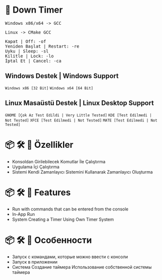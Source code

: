 <!-- Başlık -->
# 🚀 Down Timer

<!-- İşletim Sistemleri -->
<pre>Windows x86/x64 -> GCC</pre>
<pre>Linux -> CMake GCC</pre>

<!-- Komutlar -->
<pre>
Kapat | Off: -of
Yeniden Başlat | Restart: -re
Uyku | Sleep: -sl
Kilitle | Lock: -lo
İptal Et | Cancel: -ca
</pre>

## Windows Destek | Windows Support
`Windows x86 [32 Bit]`
`Windows x64 [64 Bit]`

## Linux Masaüstü Destek | Linux Desktop Support
`GNOME [Çok Az Test Edildi | Very Little Tested]`
`KDE [Test Edilmedi | Not Tested]`
`XFCE [Test Edilmedi | Not Tested]`
`MATE [Test Edilmedi | Not Tested]`

<!-- Açıklama Türkçe -->
# 📦 🛠️ 📝 Özellikler
+ Konsoldan Girilebilecek Komutlar İle Çalıştırma
+ Uygulama İçi Çalıştırma
+ Sistemi Kendi Zamanlayıcı Sistemini Kullanarak Zamanlayıcı Oluşturma

<!-- Comment English -->
# 📦 🛠️ 📝 Features
+ Run with commands that can be entered from the console
+ In-App Run
+ System Creating a Timer Using Own Timer System

<!-- Комментарий Русский -->
# 📦 🛠️ 📝 Особенности
+ Запуск с командами, которые можно ввести с консоли
+ Запуск в приложении
+ Система Создание таймера Использование собственной системы таймера